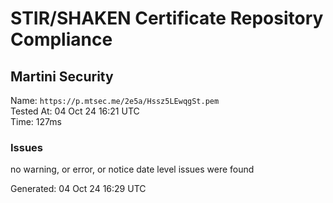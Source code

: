# STIR/SHAKEN Certificate Repository Compliance

## Martini Security

Name: `https://p.mtsec.me/2e5a/Hssz5LEwqgSt.pem`\
Tested At: 04 Oct 24 16:21 UTC\
Time: 127ms

### Issues

no warning, or error, or notice date level issues were found

Generated: 04 Oct 24 16:29 UTC